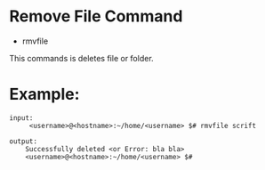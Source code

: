 # Remove File Command

* rmvfile

This commands is deletes file or folder.

# Example:

```
input:
     <username>@<hostname>:~/home/<username> $# rmvfile scrift

output:
    Successfully deleted <or Error: bla bla>
    <username>@<hostname>:~/home/<username> $#
```
